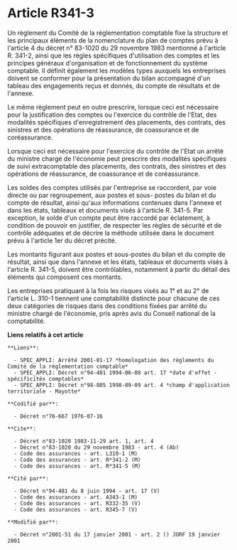 # Article R341-3

Un règlement du Comité de la réglementation comptable fixe la structure et les principaux éléments de la nomenclature du plan
de comptes prévu à l'article 4 du décret n° 83-1020 du 29 novembre 1983 mentionné à l'article R. 341-2, ainsi que les règles
spécifiques d'utilisation des comptes et les principes généraux d'organisation et de fonctionnement du système comptable. Il
définit également les modèles types auxquels les entreprises doivent se conformer pour la présentation du bilan accompagné
d'un tableau des engagements reçus et donnés, du compte de résultats et de l'annexe.

Le même règlement peut en outre prescrire, lorsque ceci est nécessaire pour la justification des comptes ou l'exercice du
contrôle de l'Etat, des modalités spécifiques d'enregistrement des placements, des contrats, des sinistres et des opérations
de réassurance, de coassurance et de coréassurance.

Lorsque ceci est nécessaire pour l'exercice du contrôle de l'Etat un arrêté du ministre chargé de l'économie peut prescrire
des modalités spécifiques de suivi extracomptable des placements, des contrats, des sinistres et des opérations de
réassurance, de coassurance et de coréassurance.

Les soldes des comptes utilisés par l'entreprise se raccordent, par voie directe ou par regroupement, aux postes et sous-
postes du bilan et du compte de résultat, ainsi qu'aux informations contenues dans l'annexe et dans les états, tableaux et
documents visés à l'article R. 341-5. Par exception, le solde d'un compte peut être raccordé par éclatement, à condition de
pouvoir en justifier, de respecter les règles de sécurité et de contrôle adéquates et de décrire la méthode utilisée dans le
document prévu à l'article 1er du décret précité.

Les montants figurant aux postes et sous-postes du bilan et du compte de résultat, ainsi que dans l'annexe et les états,
tableaux et documents visés à l'article R. 341-5, doivent être contrôlables, notamment à partir du détail des éléments qui
composent ces montants.

Les entreprises pratiquant à la fois les risques visés au 1° et au 2° de l'article L. 310-1 tiennent une comptabilité
distincte pour chacune de ces deux catégories de risques dans des conditions fixées par arrêté du ministre chargé de
l'économie, pris après avis du Conseil national de la comptabilité.

**Liens relatifs à cet article**

	**Liens**:

	  - SPEC_APPLI: Arrêté 2001-01-17 *homologation des règlements du Comité de la réglementation comptable*
	  - SPEC_APPLI: Décret n°94-481 1994-06-08 art. 17 *date d'effet - spécificités comptables*
	  - SPEC_APPLI: Décret n°98-805 1998-09-09 art. 4 *champ d'application territoriale - Mayotte*

	**Codifié par**:

	  - Décret n°76-667 1976-07-16

	**Cite**:

	  - Décret n°83-1020 1983-11-29 art. 1, art. 4
	  - Décret n°83-1020 du 29 novembre 1983 - art. 4 (Ab)
	  - Code des assurances - art. L310-1 (M)
	  - Code des assurances - art. R*341-2 (M)
	  - Code des assurances - art. R*341-5 (M)

	**Cité par**:

	  - Décret n°94-481 du 8 juin 1994 - art. 17 (V)
	  - Code des assurances - art. A343-1 (M)
	  - Code des assurances - art. R332-35 (V)
	  - Code des assurances - art. R345-7 (V)

	**Modifié par**:

	  - Décret n°2001-51 du 17 janvier 2001 - art. 2 () JORF 19 janvier 2001
